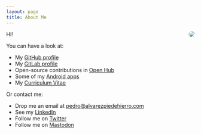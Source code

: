 ```yaml
---
layout: page
title: About Me
---
```


<img align="right" style="border-radius:400px" src="https://avatars2.githubusercontent.com/u/1928801?v=3&s=180">

Hi!

You can have a look at:

* My [GitHub profile](https://github.com/palvarez89)
* My [GitLab profile](https://gitlab.com/palvarez89)
* Open-source contributions in [Open Hub](https://www.openhub.net/accounts/palvarez89)
* Some of my [Android apps](https://play.google.com/store/apps/developer?id=PALVAREZSOFT)
* My <a href="/cv" target="_new">Curriculum Vitae</a>

Or contact me:

* Drop me an email at [pedro@alvarezpiedehierro.com](mailto:pedro@alvarezpiedehierro.com)
* See my [LinkedIn](http://www.linkedin.com/in/pedroalvarezpiedehierro)
* Follow me on [Twitter](https://twitter.com/palvarez1989)
* Follow me on [Mastodon](https://mstdn.social/@Ironfoot) 
